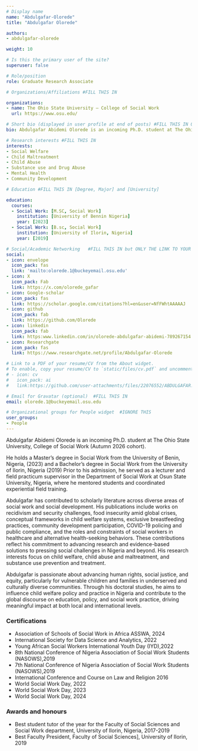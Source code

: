```yaml
---
# Display name
name: "Abdulgafar-Olorede"
title: "Abdulgafar Olorede"

authors:
- abdulgafar-olorede 

weight: 10

# Is this the primary user of the site?
superuser: false

# Role/position
role: Graduate Research Associate

# Organizations/Affiliations #FILL THIS IN

organizations:
- name: The Ohio State University — College of Social Work
  url: https://www.osu.edu/

# Short bio (displayed in user profile at end of posts) #FILL THIS IN ONE SENTENCE
bio: Abdulgafar Abidemi Olorede is an incoming Ph.D. student at The Ohio State University, College of Social Work (Autumn 2026 cohort). He holds a Master’s degree in Social Work from the University of Benin, Nigeria, (2023) and a Bachelor’s degree in Social Work from the University of Ilorin, Nigeria (2019) Prior to his admission, he served as a lecturer and field practicum supervisor in the Department of Social Work at Osun State University, Nigeria, where he mentored students and coordinated experiential field training.

# Research interests #FILL THIS IN
interests:
- Social Welfare
- Child Maltreatment
- Child Abuse
- Substance use and Drug Abuse
- Mental Health
- Community Development

# Education #FILL THIS IN [Degree, Major] and [University]

education:
  courses:
  - Social Work: [M.SC, Social Work]
    institution: [University of Bennin Nigeria]
    year: [2023]
  - Social Work: [B.sc, Social Work]
    institution: [University of Ilorin, Nigeria]
    year: [2019]

# Social/Academic Networking   #FILL THIS IN but ONLY THE LINK TO YOUR PROFESSIONAL WEBSITE
social:
- icon: envelope
  icon_pack: fas
  link: 'mailto:olorede.1@buckeyemail.osu.edu'
- icon: X
  icon_pack: Fab
  link: https://x.com/olorede_gafar
- icon: Google-scholar
  icon_pack: fas
  link: https://scholar.google.com/citations?hl=en&user=NfFWhtAAAAAJ
- icon: github
  icon_pack: fab
  link: https://github.com/Olorede
- icon: linkedin
  icon_pack: fab
  link: https:www.linkedin.com/in/olorede-abdulgafar-abidemi-789267154
- icon: Researchgate
  icon_pack: fas
  link: https://www.researchgate.net/profile/Abdulgafar-Olorede

# Link to a PDF of your resume/CV from the About widget.
# To enable, copy your resume/CV to `static/files/cv.pdf` and uncomment the lines below.
# - icon: cv
#   icon_pack: ai
#   link:https://github.com/user-attachments/files/22076552/ABDULGAFAR.OLOREDE.RESUME.pdf

# Email for Gravatar (optional)  #FILL THIS IN
email: olorede.1@buckeyemail.osu.edu

# Organizational groups for People widget  #IGNORE THIS
user_groups:
- People
---
```


Abdulgafar Abidemi Olorede is an incoming Ph.D. student at The Ohio State University, College of Social Work (Autumn 2026 cohort). 

He holds a Master’s degree in Social Work from the University of Benin, Nigeria, (2023) and a Bachelor’s degree in Social Work from the University of Ilorin, Nigeria (2019) Prior to his admission, he served as a lecturer and field practicum supervisor in the Department of Social Work at Osun State University, Nigeria, where he mentored students and coordinated experiential field training.

Abdulgafar has contributed to scholarly literature across diverse areas of social work and social development. His publications include works on recidivism and security challenges, food insecurity amid global crises, conceptual frameworks in child welfare systems, exclusive breastfeeding practices, community development participation, COVID-19 policing and public compliance, and the roles and constraints of social workers in healthcare and alternative health-seeking behaviors. These contributions reflect his commitment to advancing research and evidence-based solutions to pressing social challenges in Nigeria and beyond.
His research interests focus on child welfare, child abuse and maltreatment, and substance use prevention and treatment. 

Abdulgafar is passionate about advancing human rights, social justice, and equity, particularly for vulnerable children and families in underserved and culturally diverse communities.
Through his doctoral studies, he aims to influence child welfare policy and practice in Nigeria and contribute to the global discourse on education, policy, and social work practice, driving meaningful impact at both local and international levels.

### Certifications
* Association of Schools of Social Work in Africa ASSWA, 2024
* International Society for Data Science and Analytics, 2022  
* Young African Social Workers International Youth Day (IYD),2022  
* 8th National Conference of Nigeria Association of Social Work Students (NASOWS),2019 
* 7th National Conference of Nigeria Association of Social Work Students (NASOWS),2019 
* International Conference and Course on Law and Religion 2016 
* World Social Work Day, 2022
* World Social Work Day, 2023
* World Social Work Day, 2024
  

### Awards and honours
* Best student tutor of the year for the Faculty of Social Sciences and Social Work department, University of Ilorin, Nigeria, 2017-2019  
* Best Faculty President, Faculty of Social Sciences], University of Ilorin, 2019  